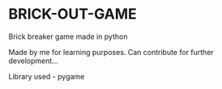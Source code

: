 # BRICK-OUT-GAME
Brick breaker game made in python


Made by me for learning purposes. Can contribute for further development...

Library used - pygame
